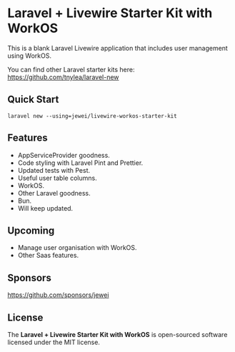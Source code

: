# Laravel + Livewire Starter Kit with WorkOS

This is a blank Laravel Livewire application that includes user management using WorkOS.

You can find other Laravel starter kits here: https://github.com/tnylea/laravel-new

## Quick Start

```
laravel new --using=jewei/livewire-workos-starter-kit
```

## Features

- AppServiceProvider goodness.
- Code styling with Laravel Pint and Prettier.
- Updated tests with Pest.
- Useful user table columns.
- WorkOS.
- Other Laravel goodness.
- Bun.
- Will keep updated.

## Upcoming

- Manage user organisation with WorkOS.
- Other Saas features.

## Sponsors

https://github.com/sponsors/jewei


## License

The **Laravel + Livewire Starter Kit with WorkOS** is open-sourced software licensed under the MIT license.